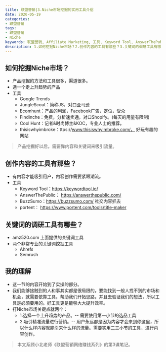 ```yaml
---
title: 联盟营销|3.Niche市场挖掘的实用工具介绍
date: 2020-05-19
categories:
- 联盟营销
tags:
- 联盟营销
- Niche
keywords: 联盟营销, Affiliate Marketing, 工具, Keyword Tool, AnswerThePublic, BuzzSumo, portent
description: 1.如何挖掘Niche市场？2.创作内容的工具有那些？3.关键词的调研工具有哪些？
---
```


## 如何挖掘Niche市场？
- 产品挖掘的方法和工具很多，渠道很多。
- 选一个走上升趋势的产品
- 工具
    - Google Trends
    - JungleScout：简称JS，对口亚马逊
    - Ecomhunt：产品的利润，Facebook广告，定位，受众
    - Findinche：免费，分析速卖通，对口Shopify。(每天的用量有限制)
    - Cool Hunt：记者&时尚博主&KOC，专业人士的推荐。
    - thisiswhyimbroke：ttps://www.thisiswhyimbroke.com/， 好玩有趣的网站
> 产品挖掘好以后，需要靠内容和关键词来吸引流量。

## 创作内容的工具有那些？
- 有内容才能吸引用户，内容创作需要紧跟潮流。
- 工具
    - Keyword Tool：https://keywordtool.io/
    - AnswerThePublic： https://answerthepublic.com/
    - BuzzSumo：https://buzzsumo.com/ 社交内容抓去
    - portent： https://www.portent.com/tools/title-maker


## 关键词的调研工具有哪些？
- amz520.com 上面提供的关键词工具
- 两个非常专业的关键词挖掘工具
    - Ahrefs
    - Semrush

## 我的理解
- 这一节的内容开始到了实操的部分。
- 我们能够接触到的人和事其实都是很局限的，要能找到一般人找不到的市场和机会，就需要依靠工具，帮助我们开拓思路，并且去验证我们的想法，所以工具是必须要用的。好工具更是能够大大提升效率。
- 打Niche市场关键点就两个：
    - 1.选择一个上升趋势的产品。-- 需要使用第一小节的选品工具
    - 2.吸引精准流量进行营销。--  用户永远都是因为内容才会来到你这里，所以什么样内容就能引来什么样的流量。需要实用二三小节的工具，进行内容创作。

> 本文系顾小北老师《联盟营销网络赚钱系列》的第3课笔记。

